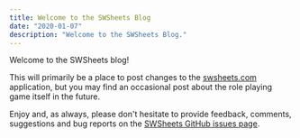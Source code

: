 ```yaml
---
title: Welcome to the SWSheets Blog
date: "2020-01-07"
description: "Welcome to the SWSheets Blog."
---
```


Welcome to the SWSheets blog!

This will primarily be a place to post changes to the [swsheets.com](https://swsheets.com) application, but you may find an occasional post about the role playing game itself in the future.

Enjoy and, as always, please don't hesitate to provide feedback, comments, suggestions and bug reports on the [SWSheets GitHub issues page](https://github.com/swsheets/swsheets/issues).
